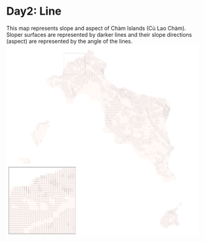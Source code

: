 # Day2: Line
This map represents slope and aspect of Chàm Islands (Cù Lao Chàm). Sloper surfaces are represented by darker lines and their slope directions (aspect) are represented by the angle of the lines.
![Day2: Line](https://github.com/kaheetonaa/30DayMappingChallenge/blob/main/Day2/150.png)
